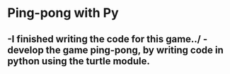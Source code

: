 # Ping-pong with Py
-I finished writing the code for this game../
-develop the game  ping-pong, by writing code in python using the turtle module. 
-
